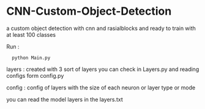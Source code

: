# CNN-Custom-Object-Detection
a custom object detection with cnn and rasialblocks and ready to train with at least 100 classes 

  Run :
  
      python Main.py

  layers :
    created with 3 sort of layers you can check in Layers.py
     and reading configs form config.py
     
  config :
    config of layers with the size of each neuron or layer type or mode
    
  
  you can read the model layers in the layers.txt 
       
